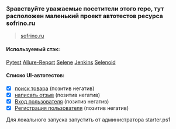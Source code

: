 ### Зравствуйте уважаемые посетители этого repo, тут расположен маленький проект автотестов ресурса sofrino.ru
> <a target="_blank" href="https://sofrino.ru/">sofrino.ru</a>


#### Используемый стэк:

[Pytest](data.img.images.jpg) [Allure-Report](data.img.1_eRmKOtMx0I4p-Qibvhaz0w.png) [Selene](data.img.logo-icon.png) [Jenkins](data.img.png-clipart-jenkins-continuous-integration-continuous-delivery-ci-cd-computer-software-others-hand-logo-thumbnail.png) [Selenoid](data.img.og-image.jpg)

#### Cписко UI-автотестов:
- [x] [поиск товара](tests/test_find_product) (позитив негатив) 
- [x] [написать отзыв](tests/test_review) (позитив негатив)
- [x] [Вход пользователя](tests/test_user_login) (позитив негатив)
- [x] [Регистрация пользователя](tests/test_register_user) (позитив негатив)

Для локального запуска запустить от администратора starter.ps1

